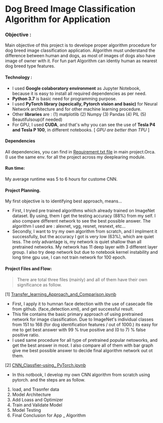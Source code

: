 # Dog Breed Image Classification Algorithm for Application 

### Objective :
Main objective of this project is to develope proper algorithm procedure for dog breed image classification application. Algorithm must understand the difference between human and dogs, as most of images of dogs also have image of owner with it. For fun part Algorithm can identiy human as nearest dog breed type features. 

#### Technology :
- I used **Google colaboratory environment** as Jupyter Notebook, because it is easy to install all required dependencies as per need.
- **Python 3.7** is basic need for programming purpose.
- I used **PyTorch library (specically, Pytorch vision and basic)** for Neural Network architecture and for other machine learning procedure.
- Other **libraries** are : (1) matplotlib (2) Numpy (3) Pandas (4) PIL (5) Beautifulsoup(if needed) 
- For GPU, I used **CUDA**, and that's why you can see the use of **Tesla P4 and Tesla P 100**, in different notebooks. [ *GPU are better than TPU*  ]

#### Dependencies 
All dependencies, you can find in [Requirement.txt file]() in main project.Orca. (I use the same env. for all the project across my deeplearing module. 

#### Run time:
My average runtime was 5 to 6 hours for custome CNN.

#### Project Planning.
My first objective is to identifying best approach, means...
- First, I tryied pre trained algorithms which already trained on ImageNet dataset. By using, them I get the testing accuracy (88%) from my self. I also compare different network to see the best possible answer. The algorithm I used are : alexnet, vgg, resnet, resnext, etc...
- Secondly, I want to try my own algorithm from scratch, and I implment it successfully, but the accuracy I got is very low (63%), which are quiet less. The only advantage is, my network is quiet shallow than all pretrained networks. My network has 11 deep layer with 3 different layer group. I also try deep network but due to notebook kernel instability and long time gpu use, I can not train network for 100 epoch. 

 #### Project Files and Flow:
 >  There are total three files (mainly) and all of them have their own significance as follow.
 
 [1] [Transfer_learning_Approach_and_Comparison.ipynb](https://github.com/vedantdave77/project.Orca/blob/master/Project/project-Dog_Breed_CNN_Classification/Transfer_learning_Approach-and-Comparison.ipynb)
  - First, I apply it to humnan face detection with the use of casecade file from github.  (face_detection.xml), and get successful result.
 - This file contains the basic primary approach of using pretrained network for image classification. Due to ImageNet's individual classes from 151 to 168 (for dog identification features / out of 1000.) its easy for me to get best answer with 99 % true positive and (0 to 7) % false positive ratio. 
 - I used same procedure for all type of pretrained popular netoworks, and get the best answer in most. I also compare all of them with bar graph give me best possible answer to decide final algorithm network out ot them. 
 
  [2] [CNN_Classfier-using_ PyTorch.ipynb](https://github.com/vedantdave77/project.Orca/blob/master/Project/project-Dog_Breed_CNN_Classification/CNN_Classfier-using_%20PyTorch.ipynb)
 - In this notbook, I develop my own CNN algorithm from scratch using pytorch. and the steps are as follow.
1. load, and Trasnfer data
2. Model Architecture
3. Add Loass and Optimizer
4. Train and Validate Model
5. Model Testing
5. Final Conclusion for App _ Algorithm
 
 
